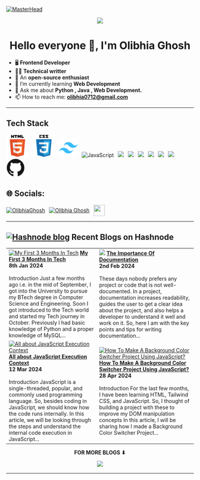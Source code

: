 [![MasterHead](https://github.com/OlibhiaGhosh/OlibhiaGhosh/blob/main/Blue%20Pink%20Gradient%20Fashion%20Banner%20(9).png)](https://github.com/OlibhiaGhosh)

<p align="center"><img src="https://readme-typing-svg.herokuapp.com/?font=Mitr&color=A13B3B&size=20&center=true&vCenter=true&lines=!+!+Welcome+to+my+Profile+!+!;I+am+excited+to+learn+and+grow;Interested+in+Web-Dev+and+coding...;Have+a+great+day+ahead+!!"></p>


<h1 align="center">Hello everyone 👋, I'm Olibhia Ghosh</h1>

- 🖥️ **Frontend Developer**
- 👨‍💻 **Technical writter**
- 🌱 An **open-source enthusiast**
- 🔭 I’m currently learning **Web Development** 
- 💬 Ask me about **Python , Java , Web Development.**
- 📫 How to reach me: **olibhia0712@gmail.com**

---



## **Tech Stack**
<img src="https://raw.githubusercontent.com/devicons/devicon/master/icons/html5/html5-original-wordmark.svg" alt="html5" height="60"/>&ensp;
<img src="https://raw.githubusercontent.com/devicons/devicon/master/icons/css3/css3-original-wordmark.svg" alt="css3" height="60"/>&ensp;
<img height="50" src="https://github.com/devicons/devicon/blob/master/icons/tailwindcss/tailwindcss-original.svg" />&ensp;
<img height="50" src="https://cdn.jsdelivr.net/gh/devicons/devicon/icons/javascript/javascript-original.svg" alt="JavaScript" />&ensp;
<img height="50" src="https://cdn.jsdelivr.net/gh/devicons/devicon/icons/react/react-original.svg" />&ensp;
<img height="50" src="https://cdn.jsdelivr.net/gh/devicons/devicon/icons/java/java-original.svg" />&ensp;
<img height="50" src="https://cdn.jsdelivr.net/gh/devicons/devicon/icons/python/python-original.svg" />&ensp;
<img height="50" src="https://cdn.jsdelivr.net/gh/devicons/devicon/icons/vscode/vscode-original.svg"/>&ensp;
<img height="50" src="https://cdn.jsdelivr.net/gh/devicons/devicon/icons/figma/figma-original.svg" />&ensp;
<img height="50" src="https://cdn.jsdelivr.net/gh/devicons/devicon/icons/git/git-original.svg" />&ensp;
<img height="50" src="https://github.com/devicons/devicon/blob/master/icons/github/github-original.svg" />&ensp;



## 🌐 **Socials:**         
<p align="left">
  <a href="https://twitter.com/OlibhiaGhosh" target="blank"><img align="center" src="https://raw.githubusercontent.com/rahuldkjain/github-profile-readme-generator/master/src/images/icons/Social/twitter.svg" alt="OlibhiaGhosh" height="30" width="40" /></a>&ensp;
  <a href="https://www.linkedin.com/in/olibhiaghosh/" target="blank"><img align="center" src="https://raw.githubusercontent.com/rahuldkjain/github-profile-readme-generator/master/src/images/icons/Social/linked-in-alt.svg" alt="Olibhia Ghosh" height="30" width="40" /></a>&ensp;
  <a href="https://olibhia.hashnode.dev/" target="blank"><img align="center" src="https://github.com/Arindam200/Arindam200/blob/main/CDyAuTy75.png" height="30" width="30" /></a>&ensp;
</p>  

  
<hr>

## <a href="https://olibhia.hashnode.dev/"><img src="https://github.com/Arindam200/Arindam200/blob/main/CDyAuTy75.png" title="Hashnode" alt="Hashnode blog" width="25"/></a> Recent Blogs on Hashnode

<!-- HASHNODE_BLOG:START -->
<table><tr><td><a href="https://olibhia.hashnode.dev/my-first-year-in-tech" title="My First 3 Months In Tech"><img src="https://cdn.hashnode.com/res/hashnode/image/upload/v1704745352524/1f9cdf06-3280-4c94-a9d3-9780621f43ca.png?w=1600&h=840&fit=crop&crop=entropy&auto=compress,format&format=webp" alt="My First 3 Months In Tech"   /></a>
<a href="https://olibhia.hashnode.dev/my-first-year-in-tech" title="My First 3 Months In Tech"><strong>My First 3 Months In Tech</strong></a>
<div><strong>8th Jan 2024</strong></div>
<br/> Introduction
Just a few months ago i.e. in the mid of September, I got into the University to pursue my BTech degree in Computer Science and Engineering. Soon I got introduced to the Tech world and started my Tech journey in October. Previously I had basic knowledge of Python and a proper knowledge of MySQL...</td>
 
<td><a href="https://olibhia.hashnode.dev/the-importance-of-documentation" title="The Importance Of Documentation"><img src="https://cdn.hashnode.com/res/hashnode/image/upload/v1706862338821/8d9b4cc6-11e1-4188-be4c-c42fdb1b0635.png?w=1600&h=840&fit=crop&crop=entropy&auto=compress,format&format=webp"/></a>
<a href="https://olibhia.hashnode.dev/the-importance-of-documentation"" title="The Importance Of Documentation"><strong>The Importance Of Documentation</strong></a>
<div><strong>2nd Feb 2024</strong></div>
<br/> These days nobody prefers any project or code that is not well-documented. In a project, documentation increases readability, guides the user to get a clear idea about the project, and also helps a developer to understand it well and work on it. So, here I am with the key points and tips for writing documentation...</td></tr>

<tr><td><a href="https://olibhia.hashnode.dev/all-about-javascript-execution-context" title="All about JavaScript Execution Context"><img src="https://cdn.hashnode.com/res/hashnode/image/upload/v1710218102835/35e3b90a-2acf-49c9-9977-29b1b3b868bf.png?w=1600&h=840&fit=crop&crop=entropy&auto=compress,format&format=webp" alt="All about JavaScript Execution Context" /></a>
<a href="https://olibhia.hashnode.dev/all-about-javascript-execution-context" title="All about JavaScript Execution Context"><strong>All about JavaScript Execution Context</strong></a>
<div><strong>12 Mar 2024</strong></div>
<br/> Introduction
JavaScript is a single-threaded, popular, and commonly used programming language. So, besides coding in JavaScript, we should know how the code runs internally. In this article, we will be looking through the steps and understand the internal code execution in JavaScript...</td>

<td><a href="https://olibhia.hashnode.dev/how-to-make-a-background-color-switcher-project-using-javascript" title="How To Make A Background Color Switcher Project Using JavaScript?"><img src="https://cdn.hashnode.com/res/hashnode/image/upload/v1713614607615/c8305f22-2ffc-4c59-a8b4-35b056802d30.png?w=1600&h=840&fit=crop&crop=entropy&auto=compress,format&format=webp" alt="How To Make A Background Color Switcher Project Using JavaScript?"   /></a>
<a href="https://olibhia.hashnode.dev/how-to-make-a-background-color-switcher-project-using-javascript" title="How To Make A Background Color Switcher Project Using JavaScript?"><strong>How To Make A Background Color Switcher Project Using JavaScript?</strong></a>
<div><strong>28 Apr 2024</strong></div>
<br/> Introduction
For the last few months, I have been learning HTML, Tailwind CSS, and JavaScript.
So, I thought of building a project with these to improve my DOM manipulation concepts
In this article, I will be sharing how I made a Background Color Switcher Project...</td></tr></table>

<div align="center">
<p align="center"><b>FOR MORE BLOGS ⬇</b></p>
<p><a href="https://olibhia.hashnode.dev/"><img src="https://img.shields.io/badge/Hashnode-2962FF?style=for-the-badge&logo=hashnode&logoColor=white"></a></p>
</div>
 
 <hr>
<!-- HASHNODE_BLOG:END -->
 




  
